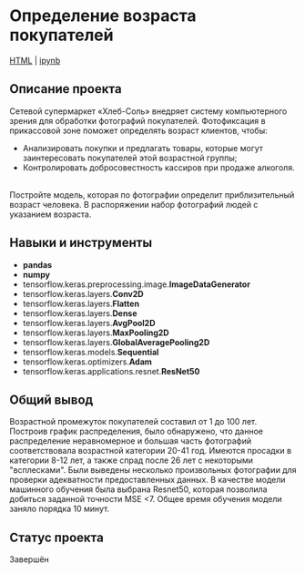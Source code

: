# Определение возраста покупателей
<a href='https://github.com/mr-lexx/Yandex_Practicum/blob/main/Determining_age/TFkeras.html'>HTML</a> | 
<a href='https://github.com/mr-lexx/Yandex_Practicum/blob/main/Determining_age/TFkeras.ipynb'>ipynb</a>

## Описание проекта
Сетевой супермаркет «Хлеб-Соль» внедряет систему компьютерного зрения для обработки фотографий покупателей. Фотофиксация в прикассовой зоне поможет определять возраст клиентов, чтобы:<br>
- Анализировать покупки и предлагать товары, которые могут заинтересовать покупателей этой возрастной группы;
- Контролировать добросовестность кассиров при продаже алкоголя.
<br>
Постройте модель, которая по фотографии определит приблизительный возраст человека. В распоряжении набор фотографий людей с указанием возраста.

## Навыки и инструменты
- **pandas**
- **numpy**
- tensorflow.keras.preprocessing.image.**ImageDataGenerator**
- tensorflow.keras.layers.**Conv2D**
- tensorflow.keras.layers.**Flatten**
- tensorflow.keras.layers.**Dense**
- tensorflow.keras.layers.**AvgPool2D**
- tensorflow.keras.layers.**MaxPooling2D**
- tensorflow.keras.layers.**GlobalAveragePooling2D**
- tensorflow.keras.models.**Sequential**
- tensorflow.keras.optimizers.**Adam**
- tensorflow.keras.applications.resnet.**ResNet50**
  

## Общий вывод 
Возрастной промежуток покупателей составил от 1 до 100 лет. Построив график распределения, было обнаружено, что данное распределение неравномерное и большая часть фотографий соответствовала возрастной категории 20-41 год. Имеются просадки в категории 8-12 лет, а также спрад после 26 лет с некоторыми "всплесками". Были выведены несколько произвольных фотографии для проверки адекватности предоставленных данных. В качестве модели машинного обучения была выбрана Resnet50, которая позволила добиться заданной точности MSE <7. Общее время обучения модели заняло порядка 10 минут.

## Статус проекта
Завершён
